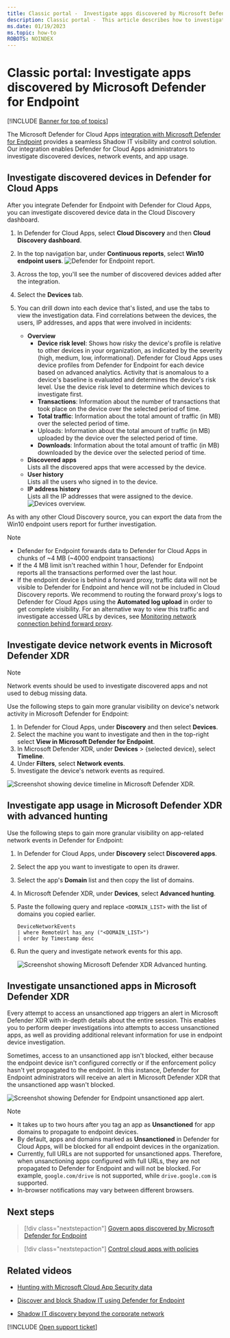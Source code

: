 ```yaml
---
title: Classic portal -  Investigate apps discovered by Microsoft Defender for Endpoint
description: Classic portal -  This article describes how to investigate Microsoft Defender for Endpoint discovered devices, network events, and app usage.
ms.date: 01/19/2023
ms.topic: how-to
ROBOTS: NOINDEX
---
```

# Classic portal: Investigate apps discovered by Microsoft Defender for Endpoint

[!INCLUDE [Banner for top of topics](includes/banner.md)]

The Microsoft Defender for Cloud Apps [integration with Microsoft Defender for Endpoint](mde-integration.md) provides a seamless Shadow IT visibility and control solution. Our integration enables Defender for Cloud Apps administrators to investigate discovered devices, network events, and app usage.

## Investigate discovered devices in Defender for Cloud Apps

After you integrate Defender for Endpoint with Defender for Cloud Apps, you can investigate discovered device data in the Cloud Discovery dashboard.

1. In Defender for Cloud Apps, select **Cloud Discovery** and then **Cloud Discovery dashboard**.
2. In the top navigation bar, under **Continuous reports**, select **Win10 endpoint users**.
  ![Defender for Endpoint report.](media/classic-win10-dashboard-report.png)
3. Across the top, you'll see the number of discovered devices added after the integration.
4. Select the **Devices** tab.
5. You can drill down into each device that's listed, and use the tabs to view the investigation data. Find correlations between the devices, the users, IP addresses, and apps that were involved in incidents:

    - **Overview**
        - **Device risk level**: Shows how risky the device's profile is relative to other devices in your organization, as indicated by the severity (high, medium, low, informational). Defender for Cloud Apps uses device profiles from Defender for Endpoint for each device based on advanced analytics. Activity that is anomalous to a device's baseline is evaluated and determines the device's risk level. Use the device risk level to determine which devices to investigate first.
        - **Transactions**: Information about the number of transactions that took place on the device over the selected period of time.
        - **Total traffic**: Information about the total amount of traffic (in MB) over the selected period of time.
        - Uploads: Information about the total amount of traffic (in MB) uploaded by the device over the selected period of time.
        - **Downloads**: Information about the total amount of traffic (in MB) downloaded by the device over the selected period of time.
    - **Discovered apps**  
    Lists all the discovered apps that were accessed by the device.
    - **User history**  
    Lists all the users who signed in to the device.
    - **IP address history**  
    Lists all the IP addresses that were assigned to the device.
 ![Devices overview.](media/classic-devices-overview.png)

As with any other Cloud Discovery source, you can export the data from the Win10 endpoint users report for further investigation.

> [!NOTE]
>
> - Defender for Endpoint forwards data to Defender for Cloud Apps in chunks of ~4 MB (~4000 endpoint transactions)
> - If the 4 MB limit isn't reached within 1 hour, Defender for Endpoint reports all the transactions performed over the last hour.
> - If the endpoint device is behind a forward proxy, traffic data will not be visible to Defender for Endpoint and hence will not be included in Cloud Discovery reports. We recommend to routing the forward proxy's logs to Defender for Cloud Apps using the **Automated log upload** in order to get complete visibility. For an alternative way to view this traffic and investigate accessed URLs by devices, see [Monitoring network connection behind forward proxy](https://techcommunity.microsoft.com/t5/microsoft-defender-for-endpoint/mdatp-monitoring-network-connection-behind-forward-proxy-public/ba-p/758274).

## Investigate device network events in Microsoft Defender XDR

>[!NOTE]
>Network events should be used to investigate discovered apps and not used to debug missing data.

Use the following steps to gain more granular visibility on device's network activity in Microsoft Defender for Endpoint:

1. In Defender for Cloud Apps, under **Discovery** and then select **Devices**.
1. Select the machine you want to investigate and then in the top-right select **View in Microsoft Defender for Endpoint**.
1. In Microsoft Defender XDR, under **Devices** > {selected device}, select **Timeline**.
1. Under **Filters**, select **Network events**.
1. Investigate the device's network events as required.

![Screenshot showing device timeline in Microsoft Defender XDR.](media/classic-mde-selected-device.png)

## Investigate app usage in Microsoft Defender XDR with advanced hunting

Use the following steps to gain more granular visibility on app-related network events in Defender for Endpoint:

1. In Defender for Cloud Apps, under **Discovery** select **Discovered apps**.
1. Select the app you want to investigate to open its drawer.
1. Select the app's **Domain** list and then copy the list of domains.
1. In Microsoft Defender XDR, under **Devices**, select **Advanced hunting**.
1. Paste the following query and replace `<DOMAIN_LIST>` with the list of domains you copied earlier.

    ```kusto
    DeviceNetworkEvents
    | where RemoteUrl has_any ("<DOMAIN_LIST>")
    | order by Timestamp desc
    ```

1. Run the query and investigate network events for this app.

    ![Screenshot showing Microsoft Defender XDR Advanced hunting.](media/classic-mde-advanced-hunting.png)

## Investigate unsanctioned apps in Microsoft Defender XDR

Every attempt to access an unsanctioned app triggers an alert in Microsoft Defender XDR with in-depth details about the entire session. This enables you to perform deeper investigations into attempts to access unsanctioned apps, as well as providing additional relevant information for use in endpoint device investigation.

Sometimes, access to an unsanctioned app isn't blocked, either because the endpoint device isn't configured correctly or if the enforcement policy hasn't yet propagated to the endpoint. In this instance, Defender for Endpoint administrators will receive an alert in Microsoft Defender XDR that the unsanctioned app wasn't blocked.

![Screenshot showing Defender for Endpoint unsanctioned app alert.](media/classic-mde-unsanctioned-app-alert.png)

> [!NOTE]
>
> - It takes up to two hours after you tag an app as **Unsanctioned** for app domains to propagate to endpoint devices.
> - By default, apps and domains marked as **Unsanctioned** in Defender for Cloud Apps, will be blocked for all endpoint devices in the organization.
> - Currently, full URLs are not supported for unsanctioned apps. Therefore, when unsanctioning apps configured with full URLs, they are not propagated to Defender for Endpoint and will not be blocked. For example, `google.com/drive` is not supported, while `drive.google.com` is supported.
> - In-browser notifications may vary between different browsers.

## Next steps

> [!div class="nextstepaction"]
> [Govern apps discovered by Microsoft Defender for Endpoint](mde-govern.md)

> [!div class="nextstepaction"]
> [Control cloud apps with policies](control-cloud-apps-with-policies.md)

## Related videos

- [Hunting with Microsoft Cloud App Security data](https://www.microsoft.com/videoplayer/embed/RWFISa)

- [Discover and block Shadow IT using Defender for Endpoint](https://www.youtube.com/watch?v=MsHkTOoqSQo)

- [Shadow IT discovery beyond the corporate network](https://www.youtube.com/watch?v=f8hbvbY1Hnc)

[!INCLUDE [Open support ticket](includes/support.md)]
